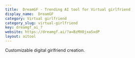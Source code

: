 ```yaml
---
title:  DreamGF - Trending AI tool for Virtual girlfriend
display_name:  DreamGF
category: Virtual girlfriend
category_slug: virtual-girlfriend
key: dreamgf_ai_?
website: https://dreamgf.ai/?a=BzMX0jxaSxdP
layout: aitool
---
```


Customizable digital girlfriend creation.
